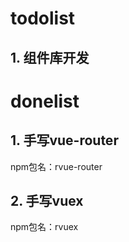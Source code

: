 # todolist

## 1. 组件库开发



# donelist

## 1. 手写vue-router

npm包名：rvue-router

## 2. 手写vuex

npm包名：rvuex